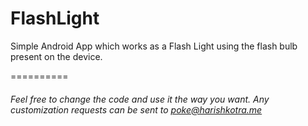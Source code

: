 FlashLight
==========

Simple Android App which works as a Flash Light using the flash bulb present on the device.

==========

###### Feel free to change the code and use it the way you want. Any customization requests can be sent to poke@harishkotra.me